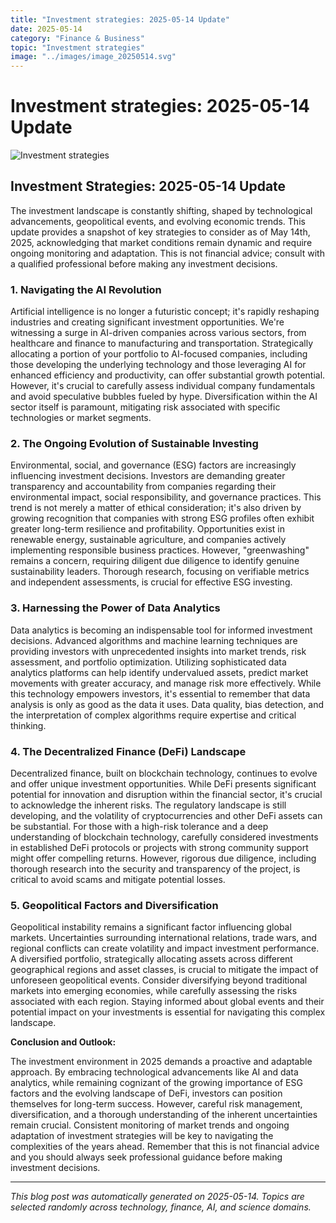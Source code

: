 ```yaml
---
title: "Investment strategies: 2025-05-14 Update"
date: 2025-05-14
category: "Finance & Business"
topic: "Investment strategies"
image: "../images/image_20250514.svg"
---
```


# Investment strategies: 2025-05-14 Update

![Investment strategies](../images/image_20250514.svg)

## Investment Strategies: 2025-05-14 Update

The investment landscape is constantly shifting, shaped by technological advancements, geopolitical events, and evolving economic trends.  This update provides a snapshot of key strategies to consider as of May 14th, 2025, acknowledging that market conditions remain dynamic and require ongoing monitoring and adaptation.  This is not financial advice; consult with a qualified professional before making any investment decisions.


### 1. Navigating the AI Revolution

Artificial intelligence is no longer a futuristic concept; it's rapidly reshaping industries and creating significant investment opportunities.  We're witnessing a surge in AI-driven companies across various sectors, from healthcare and finance to manufacturing and transportation.  Strategically allocating a portion of your portfolio to AI-focused companies, including those developing the underlying technology and those leveraging AI for enhanced efficiency and productivity, can offer substantial growth potential.  However, it's crucial to carefully assess individual company fundamentals and avoid speculative bubbles fueled by hype.  Diversification within the AI sector itself is paramount, mitigating risk associated with specific technologies or market segments.


### 2. The Ongoing Evolution of Sustainable Investing

Environmental, social, and governance (ESG) factors are increasingly influencing investment decisions.  Investors are demanding greater transparency and accountability from companies regarding their environmental impact, social responsibility, and governance practices.  This trend is not merely a matter of ethical consideration; it's also driven by growing recognition that companies with strong ESG profiles often exhibit greater long-term resilience and profitability.  Opportunities exist in renewable energy, sustainable agriculture, and companies actively implementing responsible business practices.  However, "greenwashing" remains a concern, requiring diligent due diligence to identify genuine sustainability leaders.  Thorough research, focusing on verifiable metrics and independent assessments, is crucial for effective ESG investing.


### 3.  Harnessing the Power of Data Analytics

Data analytics is becoming an indispensable tool for informed investment decisions.  Advanced algorithms and machine learning techniques are providing investors with unprecedented insights into market trends, risk assessment, and portfolio optimization.  Utilizing sophisticated data analytics platforms can help identify undervalued assets, predict market movements with greater accuracy, and manage risk more effectively.   While this technology empowers investors, it's essential to remember that data analysis is only as good as the data it uses.  Data quality, bias detection, and the interpretation of complex algorithms require expertise and critical thinking.


### 4.  The Decentralized Finance (DeFi) Landscape

Decentralized finance, built on blockchain technology, continues to evolve and offer unique investment opportunities.  While DeFi presents significant potential for innovation and disruption within the financial sector, it's crucial to acknowledge the inherent risks.  The regulatory landscape is still developing, and the volatility of cryptocurrencies and other DeFi assets can be substantial.  For those with a high-risk tolerance and a deep understanding of blockchain technology, carefully considered investments in established DeFi protocols or projects with strong community support might offer compelling returns. However, rigorous due diligence, including thorough research into the security and transparency of the project, is critical to avoid scams and mitigate potential losses.


### 5.  Geopolitical Factors and Diversification

Geopolitical instability remains a significant factor influencing global markets.  Uncertainties surrounding international relations, trade wars, and regional conflicts can create volatility and impact investment performance.  A diversified portfolio, strategically allocating assets across different geographical regions and asset classes, is crucial to mitigate the impact of unforeseen geopolitical events.  Consider diversifying beyond traditional markets into emerging economies, while carefully assessing the risks associated with each region.  Staying informed about global events and their potential impact on your investments is essential for navigating this complex landscape.


**Conclusion and Outlook:**

The investment environment in 2025 demands a proactive and adaptable approach.  By embracing technological advancements like AI and data analytics, while remaining cognizant of the growing importance of ESG factors and the evolving landscape of DeFi, investors can position themselves for long-term success.  However, careful risk management, diversification, and a thorough understanding of the inherent uncertainties remain crucial.  Consistent monitoring of market trends and ongoing adaptation of investment strategies will be key to navigating the complexities of the years ahead.  Remember that this is not financial advice and you should always seek professional guidance before making investment decisions.


---
*This blog post was automatically generated on 2025-05-14. Topics are selected randomly across technology, finance, AI, and science domains.*
